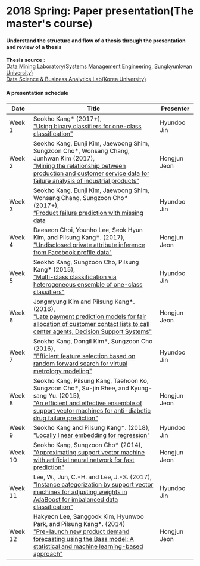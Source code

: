 #  2018 Spring: Paper presentation(The master's course)

####  Understand the structure and flow of a thesis through the presentation and review of a thesis

 **Thesis source** : <br>
 [Data Mining Laboratory(Systems Management Engineering, Sungkyunkwan University)][1]<br>
 [Data Science & Business Analytics Lab(Korea University)][2]<br>

####  A presentation schedule

 | Date | Title | Presenter |
 | --- | --- | --- |
 | Week 1 | Seokho Kang* (2017+),<br> ["Using binary classifiers for one-class classification"][9]| Hyundoo Jin |
 | Week 2 | Seokho Kang, Eunji Kim, Jaewoong Shim, Sungzoon Cho*, Wonsang Chang, Junhwan Kim (2017), <br>["Mining the relationship between production and customer service data for failure analysis of industrial products"][3] | Hongjun Jeon |
 | Week 3 | Seokho Kang, Eunji Kim, Jaewoong Shim, Wonsang Chang, Sungzoon Cho* (2017+),<br> [“Product failure prediction with missing data][10] | Hyundoo Jin |
 | Week 4 | Daeseon Choi, Younho Lee, Seok Hyun Kim, and Pilsung Kang*. (2017), <br> ["Undisclosed private attribute inference from Facebook profile data"][4] | Hongjun Jeon |
 | Week 5 | Seokho Kang, Sungzoon Cho, Pilsung Kang* (2015),<br> ["Multi-class classification via heterogeneous ensemble of one-class classifiers"][11] | Hyundoo Jin |
 | Week 6 | Jongmyung Kim and Pilsung Kang*. (2016),<br> ["Late payment prediction models for fair allocation of customer contact lists to call center agents, Decision Support Systems"][5] | Hongjun Jeon |
 | Week 7 | Seokho Kang, Dongil Kim*, Sungzoon Cho (2016),<br> ["Efficient feature selection based on random forward search for virtual metrology modeling"][12] | Hyundoo Jin |
 | Week 8 | Seokho Kang, Pilsung Kang, Taehoon Ko, Sungzoon Cho*, Su-jin Rhee, and Kyung-sang Yu. (2015),<br> ["An efficient and effective ensemble of support vector machines for anti-diabetic drug failure prediction"][6] | Hongjun Jeon |
 | Week 9 | Seokho Kang and Pilsung Kang*. (2018), <br>["Locally linear embedding for regression"][13] | Hyundoo Jin |
 | Week 10 | Seokho Kang, Sungzoon Cho* (2014),<br> ["Approximating support vector machine with artificial neural network for fast prediction"][7] | Hongjun Jeon |
 | Week 11 | Lee, W., Jun, C.-H. and Lee, J.-S. (2017),<br> ["Instance categorization by support vector machines for adjusting weights in AdaBoost for imbalanced data classification"][14] | Hyundoo Jin |
 | Week 12 | Hakyeon Lee, Sanggook Kim, Hyunwoo Park, and Pilsung Kang*. (2014) <br>["Pre-launch new product demand forecasting using the Bass model: A statistical and machine learning-based approach"][8] | Hongjun Jeon |


[1]:https://sites.google.com/view/skkudm/home/

[2]:http://dsba.korea.ac.kr/wp/?page_id=40

[3]:https://www.sciencedirect.com/science/article/pii/S0360835217300451?via%3Dihub

[4]:https://www.emeraldinsight.com/doi/abs/10.1108/IMDS-07-2016-0276?journalCode=imds

[5]:https://www.sciencedirect.com/science/article/pii/S0167923616300264

[6]:https://www.sciencedirect.com/science/article/pii/S0957417415000573

[7]:https://www.sciencedirect.com/science/article/pii/S0957417414000888?via%3Dihub

[8]:https://www.sciencedirect.com/science/article/pii/S0040162513001881

[9]:https://sites.google.com/view/skkudm/publications/journals?authuser=0

[10]:https://www.tandfonline.com/doi/full/10.1080/00207543.2017.1407883

[11]:https://www.sciencedirect.com/science/article/pii/S0952197615000846?via%3Dihub

[12]:http://ieeexplore.ieee.org/document/7519104/?reload=true

[13]:https://www.sciencedirect.com/science/article/pii/S0020025517303420

[14]:https://sites.google.com/site/skkuinfosci/publication/journal